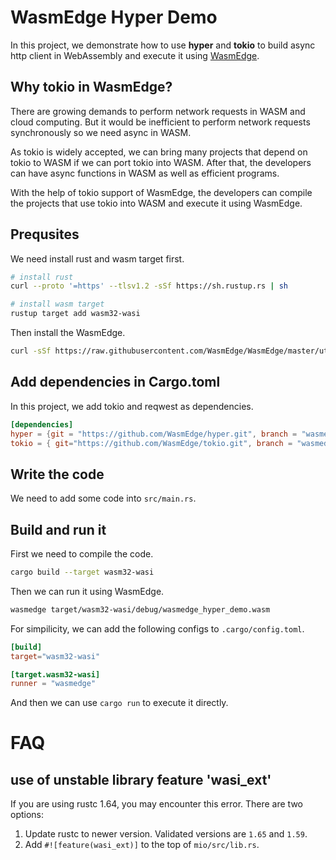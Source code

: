 # WasmEdge Hyper Demo

In this project, we demonstrate how to use **hyper** and **tokio** to build async http client in WebAssembly and execute it using [WasmEdge]().

## Why tokio in WasmEdge?

There are growing demands to perform network requests in WASM and cloud computing. But it would be inefficient to perform network requests synchronously so we need async in WASM. 

As tokio is widely accepted, we can bring many projects that depend on tokio to WASM if we can port tokio into WASM. After that, the developers can have async functions in WASM as well as efficient programs.

With the help of tokio support of WasmEdge, the developers can compile the projects that use tokio into WASM and execute it using WasmEdge.


## Prequsites

We need install rust and wasm target first.

```bash 
# install rust 
curl --proto '=https' --tlsv1.2 -sSf https://sh.rustup.rs | sh

# install wasm target 
rustup target add wasm32-wasi
```

Then install the WasmEdge.

```bash
curl -sSf https://raw.githubusercontent.com/WasmEdge/WasmEdge/master/utils/install.sh | bash
```

## Add dependencies in **Cargo.toml**

In this project, we add tokio and reqwest as dependencies.

```toml
[dependencies]
hyper = {git = "https://github.com/WasmEdge/hyper.git", branch = "wasmedge", features = ["http1", "server"]}
tokio = { git="https://github.com/WasmEdge/tokio.git", branch = "wasmedge", features=["rt", "macros", "net", "time"]}
```

## Write the code 

We need to add some code into `src/main.rs`.

## Build and run it

First we need to compile the code.

```bash 
cargo build --target wasm32-wasi
```

Then we can run it using WasmEdge.

```bash
wasmedge target/wasm32-wasi/debug/wasmedge_hyper_demo.wasm
```

For simpilicity, we can add the following configs to `.cargo/config.toml`.

```toml
[build]
target="wasm32-wasi"

[target.wasm32-wasi]
runner = "wasmedge"
```

And then we can use `cargo run` to execute it directly.

# FAQ

## use of unstable library feature 'wasi_ext'

If you are using rustc 1.64, you may encounter this error. There are two options:

1. Update rustc to newer version. Validated versions are `1.65` and `1.59`.
2. Add `#![feature(wasi_ext)]` to the top of `mio/src/lib.rs`.
